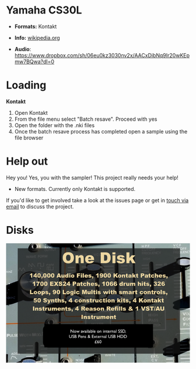 # Yamaha CS30L


-   **Formats:** Kontakt
-   **Info:** [wikipedia.org](https://en.wikipedia.org/wiki/Yamaha_CS30/CS30L_synthesizer)

-  **Audio**: https://www.dropbox.com/sh/06eu0kz3030nv2x/AACxDibNq9Ir20wKEpmw7BQwa?dl=0

# Loading



****Kontakt****

1.  Open Kontakt
2. From the file menu select "Batch resave". Proceed with yes
3. Open the folder with the .nki files
4. Once the batch resave process has completed open a sample using the file browser

# Help out
  
Hey you! Yes, you with the sampler! This project really needs your help! 

- New formats. Currently only  Kontakt is supported. 

 If you'd like to get involved take a look at the issues page or get in [touch via email](mailto:modularsamples@gmail.com) to discuss the project.

# Disks

[
![enter image description here](https://github.com/publicsamples/Public-Samples/blob/master/disk-big_0.png?raw=true)
](https://gum.co/modularsamples-drives)
